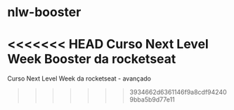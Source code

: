 # nlw-booster
<<<<<<< HEAD
Curso Next Level Week Booster da rocketseat
=======
Curso Next Level Week da rocketseat - avançado
>>>>>>> 3934662d6361146f9a8cdf942409bba5b9d77e11
